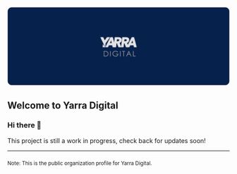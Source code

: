 ![Yarra Digital](https://github.com/yarradigital/.github/blob/main/profile/yarra-digital-github-v3.png?raw=true)

## Welcome to Yarra Digital

### Hi there 👋

This project is still a work in progress, check back for updates soon!

---

<sub>Note: This is the public organization profile for Yarra Digital.</sub>
